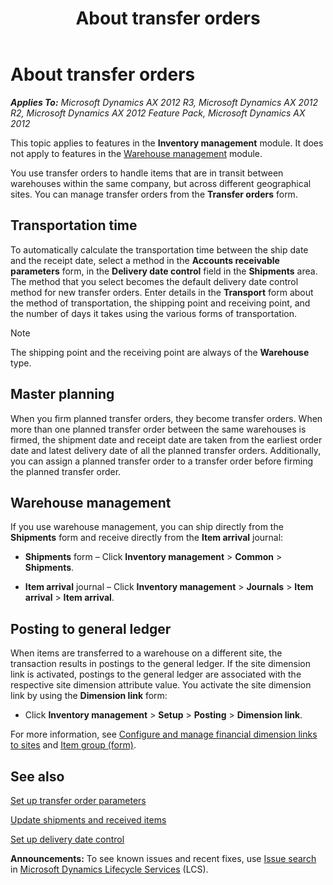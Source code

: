 ﻿---
title: About transfer orders
TOCTitle: About transfer orders
ms:assetid: 74a3291d-fc11-42a7-ae98-ece4ce8de00f
ms:mtpsurl: https://technet.microsoft.com/en-us/library/Aa550021(v=AX.60)
ms:contentKeyID: 36687846
ms.date: 04/18/2014
mtps_version: v=AX.60
f1_keywords:
- transfer orders
- manage transfer orders
---

# About transfer orders 


_**Applies To:** Microsoft Dynamics AX 2012 R3, Microsoft Dynamics AX 2012 R2, Microsoft Dynamics AX 2012 Feature Pack, Microsoft Dynamics AX 2012_

This topic applies to features in the **Inventory management** module. It does not apply to features in the [Warehouse management](warehouse-management.md) module.

You use transfer orders to handle items that are in transit between warehouses within the same company, but across different geographical sites. You can manage transfer orders from the **Transfer orders** form.

## Transportation time

To automatically calculate the transportation time between the ship date and the receipt date, select a method in the **Accounts receivable parameters** form, in the **Delivery date control** field in the **Shipments** area. The method that you select becomes the default delivery date control method for new transfer orders. Enter details in the **Transport** form about the method of transportation, the shipping point and receiving point, and the number of days it takes using the various forms of transportation.


> [!NOTE]
> <P>The shipping point and the receiving point are always of the <STRONG>Warehouse</STRONG> type.</P>



## Master planning

When you firm planned transfer orders, they become transfer orders. When more than one planned transfer order between the same warehouses is firmed, the shipment date and receipt date are taken from the earliest order date and latest delivery date of all the planned transfer orders. Additionally, you can assign a planned transfer order to a transfer order before firming the planned transfer order.

## Warehouse management

If you use warehouse management, you can ship directly from the **Shipments** form and receive directly from the **Item arrival** journal:

  - **Shipments** form – Click **Inventory management** \> **Common** \> **Shipments**.

  - **Item arrival** journal – Click **Inventory management** \> **Journals** \> **Item arrival** \> **Item arrival**.

## Posting to general ledger

When items are transferred to a warehouse on a different site, the transaction results in postings to the general ledger. If the site dimension link is activated, postings to the general ledger are associated with the respective site dimension attribute value. You activate the site dimension link by using the **Dimension link** form:

  - Click **Inventory management** \> **Setup** \> **Posting** \> **Dimension link**.

For more information, see [Configure and manage financial dimension links to sites](configure-and-manage-financial-dimension-links-to-sites.md) and [Item group (form)](https://technet.microsoft.com/en-us/library/aa575515\(v=ax.60\)).

## See also

[Set up transfer order parameters](set-up-transfer-order-parameters.md)

[Update shipments and received items](update-shipments-and-received-items.md)

[Set up delivery date control](set-up-delivery-date-control.md)

  
**Announcements:** To see known issues and recent fixes, use [Issue search](http://go.microsoft.com/fwlink/?linkid=389258) in [Microsoft Dynamics Lifecycle Services](http://go.microsoft.com/fwlink/?linkid=306505) (LCS).

